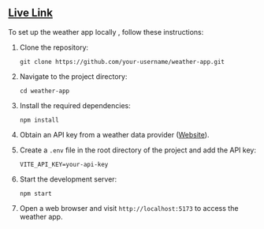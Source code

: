 
## [Live Link](https://weather-blond-sigma.vercel.app/) 

To set up the weather app locally , follow these instructions:

1. Clone the repository: 
    ```
    git clone https://github.com/your-username/weather-app.git
    ```

2. Navigate to the project directory:
    ```
    cd weather-app
    ```

3. Install the required dependencies:
    ```
    npm install
    ```

4. Obtain an API key from a weather data provider ([Website](https://www.weatherapi.com/)).

5. Create a `.env` file in the root directory of the project and add the API key:
    ```
    VITE_API_KEY=your-api-key
    ```

6. Start the development server:
    ```
    npm start
    ```

7. Open a web browser and visit `http://localhost:5173` to access the weather app.
